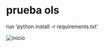 # prueba ols


run 'python install -r requirements.txt'

![inicio](https://user-images.githubusercontent.com/72917792/209597319-fc2c0bb0-ee3f-4bb8-b9be-758ccc8dcdfe.png)
